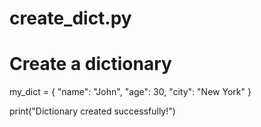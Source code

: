 # create_dict.py

# Create a dictionary
my_dict = {
    "name": "John",
    "age": 30,
    "city": "New York"
}

print("Dictionary created successfully!")
